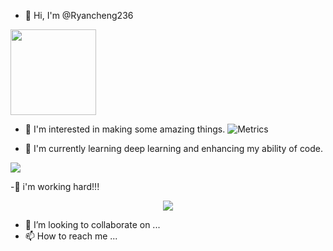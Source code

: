 - 👋 Hi, I'm @Ryancheng236
<div align="left"> <img height="137px" src="https://github-readme-stats.vercel.app/api?username=Ryancheng236&hide_title=true&hide_border=true&show_icons=trueline_height=21&text_color=000&icon_color=000&bg_color=0,ea6161,ffc64d,fffc4d,52fa5a&theme=graywhite" /> </div>

- 👀 I'm interested in making some amazing things.
 ![Metrics](https://metrics.lecoq.io/Ryancheng236?template=classic&base=header%2C%20activity%2C%20community%2C%20repositories%2C%20metadata&base.indepth=false&base.hireable=false&base.skip=false&config.timezone=Asia%2FShanghai)

- 🌱 I'm currently learning deep learning and enhancing my ability of code.
 <div align="left"> <img src="https://github-readme-stats.vercel.app/api/top-langs/?username=sun0225SUN&hide_title=true&hide_border=true&layout=compact&langs_count=6&text_color=000&icon_color=fff&bg_color=0,52fa5a,4dfcff,c64dff&theme=graywhite" /> </div>

-:running: i'm working hard!!!
<div align="center"> <img src="https://github-readme-streak-stats.herokuapp.com/?user=sun0225SUN" /> </div>


- 💞️ I’m looking to collaborate on ...
- 📫 How to reach me ...


<!---
Ryancheng236/Ryancheng236 is a ✨ special ✨ repository because its `README.md` (this file) appears on your GitHub profile.
You can click the Preview link to take a look at your changes.
--->
